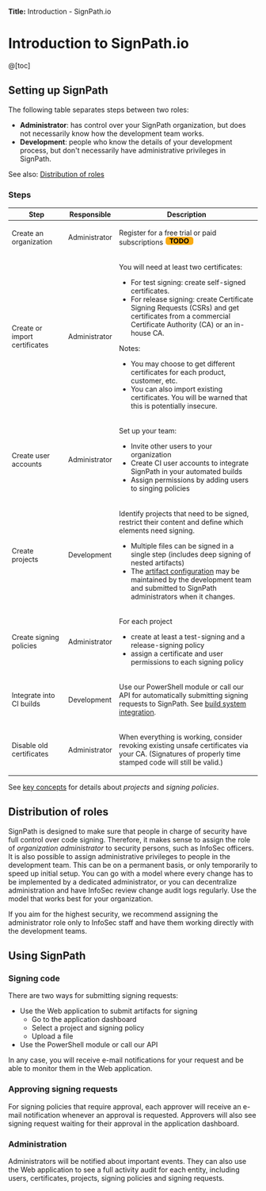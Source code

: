 **Title:** Introduction - SignPath.io

# Introduction to SignPath.io

@[toc]

## Setting up SignPath

The following table separates steps between two roles:

* **Administrator**: has control over your SignPath organization, but does not necessarily know how the development team works.
* **Development**: people who know the details of your development process, but don't necessarily have administrative privileges in SignPath.

See also: [Distribution of roles](#distribution-of-roles)

### Steps

<table>
  <thead>
    <tr>
      <th>Step</th>
      <th>Responsible</th>
      <th>Description</th>
    </tr>
  </thead>

  <tbody>
    <tr>
      <td>Create an organization</td>
      <td>Administrator</td>
      <td>

Register for a free trial or paid subscriptions ![TODO](todo.png)

</td></tr>
    <tr>
      <td>Create or import certificates</td>
      <td>Administrator</td>
      <td>

You will need at least two certificates:

* For test signing: create self-signed certificates.
* For release signing: create Certificate Signing Requests (CSRs) and get certificates from a commercial Certificate Authority (CA) or an in-house CA.

Notes:

* You may choose to get different certificates for each product, customer, etc.
* You can also import existing certificates. You will be warned that this is potentially insecure.

</td></tr>
    <tr>
      <td>Create user accounts</td>
      <td>Administrator</td>
      <td>

Set up your team:

* Invite other users to your organization
* Create CI user accounts to integrate SignPath in your automated builds
* Assign permissions by adding users to singing policies

</td></tr>
    <tr>
      <td>Create projects</td>
      <td>Development</td>
      <td>

Identify projects that need to be signed, restrict their content and define which elements need signing.

* Multiple files can be signed in a single step (includes deep signing of nested artifacts)
* The [artifact configuration] may be maintained by the development team and submitted to SignPath administrators when it changes.

</td>
    </tr>
    <tr>
      <td>Create signing policies</td>
      <td>Administrator</td>
      <td>

For each project
  
* create at least a test-signing and a release-signing policy
* assign a certificate and user permissions to each signing policy

</td></tr>
    <tr>
      <td>Integrate into CI builds</td>
      <td>Development</td>
      <!-- TODO: the link needs to be updated -->
      <td>

Use our PowerShell module or call our API for automatically submitting signing requests to SignPath. See [build system integration].
</td>
    </tr>
    <tr>
      <td>Disable old certificates</td>
      <td>Administrator</td>
      <td>

When everything is working, consider revoking existing unsafe certificates via your CA. (Signatures of properly time stamped code will still be valid.)

</td></tr>
  </tbody>
</table>

See [key concepts] for details about *projects* and *signing policies*.

## Distribution of roles

SignPath is designed to make sure that people in charge of security have full control over code signing. Therefore, it makes sense to assign the role of *organization administrator* to security persons, such as InfoSec officers. It is also possible to assign administrative privileges to people in the development team. This can be on a permanent basis, or only temporarily to speed up initial setup. You can go with a model where every change has to be implemented by a dedicated administrator, or you can decentralize administration and have InfoSec review change audit logs regularly. Use the model that works best for your organization.

If you aim for the highest security, we recommend assigning the administrator role only to InfoSec staff and have them working directly with the development teams.

## Using SignPath

### Signing code

There are two ways for submitting signing requests:

* Use the Web application to submit artifacts for signing
  * Go to the application dashboard
  * Select a project and signing policy
  * Upload a file
* Use the PowerShell module or call our API

In any case, you will receive e-mail notifications for your request and be able to monitor them in the Web application.

### Approving signing requests

For signing policies that require approval, each approver will receive an e-mail notification whenever an approval is requested. Approvers will also see signing request waiting for their approval in the application dashboard.

### Administration

Administrators will be notified about important events. They can also use the Web application to see a full activity audit for each entity, including users, certificates, projects, signing policies and signing requests.

[key concepts]: 2_key_concepts
[artifact configuration]: 3_artifact_configuration
[build system integration]: 4_build_integration